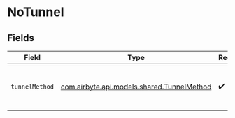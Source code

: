 # NoTunnel


## Fields

| Field                                                                             | Type                                                                              | Required                                                                          | Description                                                                       |
| --------------------------------------------------------------------------------- | --------------------------------------------------------------------------------- | --------------------------------------------------------------------------------- | --------------------------------------------------------------------------------- |
| `tunnelMethod`                                                                    | [com.airbyte.api.models.shared.TunnelMethod](../../models/shared/TunnelMethod.md) | :heavy_check_mark:                                                                | No ssh tunnel needed to connect to database                                       |